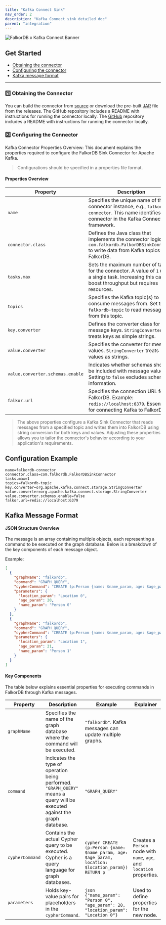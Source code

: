 ```yaml
---
title: "Kafka Connect Sink"
nav_order: 2
description: "Kafka Connect sink detailed doc"
parent: "integration"
---
```


![FalkorDB x Kafka Connect Banner](https://github.com/user-attachments/assets/941bb532-8613-4135-b4c9-232a700da314)



## Get Started

- [Obtaining the connector](#obtaining-the-connector)
- [Configuring the connector](#configuring-the-connector)
- [Kafka message format](#kafka-message-format)

---

### **1️⃣ Obtaining the Connector**

You can build the connector from [source](https://github.com/FalkorDB/falkordb-kafka-connect) or download the pre-built  [JAR](https://github.com/FalkorDB/falkordb-kafka-connect/releases/download/v1.0.0/falkordb-kafka-connect-uber.jar) file from the releases. The GitHub repository includes a README with instructions for running the connector locally. The [GitHub](https://github.com/FalkorDB/falkordb-kafka-connect?tab=readme-ov-file#how-to-run-the-example) repository includes a README with instructions for running the connector locally.

### **2️⃣ Configuring the Connector**

Kafka Connector Properties Overview: 
This document explains the properties required to configure the FalkorDB Sink Connector for Apache Kafka. 
>Configurations should be specified in a properties file format.

#### Properties Overview

| **Property**                  | **Description**                                                                                                                                  |
|--------------------------------|----------------------------------------------------------------------------------------------------------------------------------------------------|
| `name`                        | Specifies the unique name of the connector instance, e.g., `falkordb-connector`. This name identifies the connector in the Kafka Connect framework. |
| `connector.class`             | Defines the Java class that implements the connector logic. Use `com.falkordb.FalkorDBSinkConnector` to write data from Kafka topics to FalkorDB. |
| `tasks.max`                   | Sets the maximum number of tasks for the connector. A value of `1` uses a single task. Increasing this can boost throughput but requires resources. |
| `topics`                      | Specifies the Kafka topic(s) to consume messages from. Set to `falkordb-topic` to read messages from this topic.                                  |
| `key.converter`               | Defines the converter class for message keys. `StringConverter` treats keys as simple strings.                                                   |
| `value.converter`             | Specifies the converter for message values. `StringConverter` treats values as strings.                                                           |
| `value.converter.schemas.enable` | Indicates whether schemas should be included with message values. Setting to `false` excludes schema information.                                |
| `falkor.url`                  | Specifies the connection URL for FalkorDB. Example: `redis://localhost:6379`. Essential for connecting Kafka to FalkorDB.                         |



>The above properties configure a Kafka Sink Connector that reads messages from a specified topic and writes them into
FalkorDB using string conversion for both keys and values. Adjusting these properties allows you to tailor the
connector's behavior according to your application's requirements.


## Configuration Example

  ```properties
name=falkordb-connector
connector.class=com.falkordb.FalkorDBSinkConnector
tasks.max=1
topics=falkordb-topic
key.converter=org.apache.kafka.connect.storage.StringConverter
value.converter=org.apache.kafka.connect.storage.StringConverter
value.converter.schemas.enable=false
falkor.url=redis://localhost:6379
  ```

## Kafka Message Format

#### JSON Structure Overview

The message is an array containing multiple objects, each representing a command to be executed on the graph database.
Below is a breakdown of the key components of each message object.

Example:

```json
[
  {
    "graphName": "falkordb",
    "command": "GRAPH_QUERY",
    "cypherCommand": "CREATE (p:Person {name: $name_param, age: $age_param, location: $location_param}) RETURN p",
    "parameters": {
      "location_param": "Location 0",
      "age_param": 20,
      "name_param": "Person 0"
    }
  },
  {
    "graphName": "falkordb",
    "command": "GRAPH_QUERY",
    "cypherCommand": "CREATE (p:Person {name: $name_param, age: $age_param, location: $location_param}) RETURN p",
    "parameters": {
      "location_param": "Location 1",
      "age_param": 21,
      "name_param": "Person 1"
    }
  }
]

```

#### Key Components

The table below explains essential properties for executing commands in FalkorDB through Kafka messages.

| **Property**      | **Description**                                                                                                           | **Example**                                                                                             | **Explainer**                                                                                         |
|-------------------|-----------------------------------------------------------------------------------------------------------------------------|----------------------------------------------------------------------------------------------------------|--------------------------------------------------------------------------------------------------------|
| `graphName`       | Specifies the name of the graph database where the command will be executed.                                              | `"falkordb"`. Kafka messages can update multiple graphs.                                                |                                                    |
| `command`         | Indicates the type of operation being performed. `"GRAPH_QUERY"` means a query will be executed against the graph database. | `"GRAPH_QUERY"`                                                                                          |                                                   |
| `cypherCommand`   | Contains the actual Cypher query to be executed. Cypher is a query language for graph databases.                           | ```cypher CREATE (p:Person {name: $name_param, age: $age_param, location: $location_param}) RETURN p ``` | Creates a `Person` node with `name`, `age`, and `location` properties.                                |
| `parameters`      | Holds key-value pairs for placeholders in the `cypherCommand`.                                                             | ```json {"name_param": "Person 0", "age_param": 20, "location_param": "Location 0"} ```                  | Used to define properties for the new node.                                                           |

